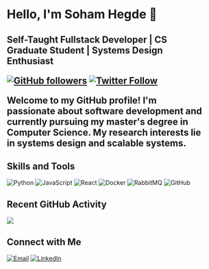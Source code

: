 <!-- Center-aligned header -->
<div  style="padding: 20px;">
  <h1 >Hello, I'm Soham Hegde 👋</h1>
  <h2>Self-Taught Fullstack Developer | CS Graduate Student | Systems Design Enthusiast</p>
  
  <!-- GitHub and Twitter badges -->
  <p>
    <a href="https://github.com/soham2402" target="_blank"><img src="https://img.shields.io/github/followers/soham2402?label=Follow&style=social" alt="GitHub followers"></a>
    <a href="https://twitter.com/BratUnder" target="_blank"><img src="https://img.shields.io/twitter/follow/BratUnder?style=social" alt="Twitter Follow"></a>
  </p>

  <!-- Introduction section -->
  <p>Welcome to my GitHub profile! I'm passionate about software development and currently pursuing my master's degree in Computer Science. My research interests lie in systems design and scalable systems.</p>

  <!-- Skills and Tools section with badges -->
  <h2>Skills and Tools</h2>
  <p>
    <img src="https://img.shields.io/badge/Python-3776AB?style=for-the-badge&logo=python&logoColor=white" alt="Python">
    <img src="https://img.shields.io/badge/JavaScript-F7DF1E?style=for-the-badge&logo=javascript&logoColor=black" alt="JavaScript">
    <img src="https://img.shields.io/badge/React-61DAFB?style=for-the-badge&logo=react&logoColor=white" alt="React">
    <img src="https://img.shields.io/badge/Docker-2496ED?style=for-the-badge&logo=docker&logoColor=white" alt="Docker">
    <img src="https://img.shields.io/badge/RabbitMQ-FF6600?style=for-the-badge&logo=rabbitmq&logoColor=white" alt="RabbitMQ">
    <img src="https://img.shields.io/badge/GitHub-181717?style=for-the-badge&logo=github&logoColor=white" alt="GitHub">
    <!-- Add more badges as needed -->
  </p>

  <!-- GitHub Activity Graph -->
<!-- Showcase your recent activity -->
<h2>Recent GitHub Activity</h2>
<img src = 
https://github-readme-activity-graph.vercel.app/graph?username=Soham2402&bg_color=000000&color=67e8f9&line=67e8f9&point=81c1b9&area=true&hide_border=true)
  <!-- Connect with Me section with social media links -->
  <h2>Connect with Me</h2>
  <p>
    <a href="mailto:sohamhegde24@gmail.com"><img src="https://img.shields.io/badge/Email-D14836?style=for-the-badge&logo=gmail&logoColor=white" alt="Email"></a>
    <a href="https://www.linkedin.com/in/soham-s-hegde-343870229/"><img src="https://img.shields.io/badge/LinkedIn-0A66C2?style=for-the-badge&logo=linkedin&logoColor=white" alt="LinkedIn"></a>
    <!-- Add more social media links as needed -->
  </p>
</div>
